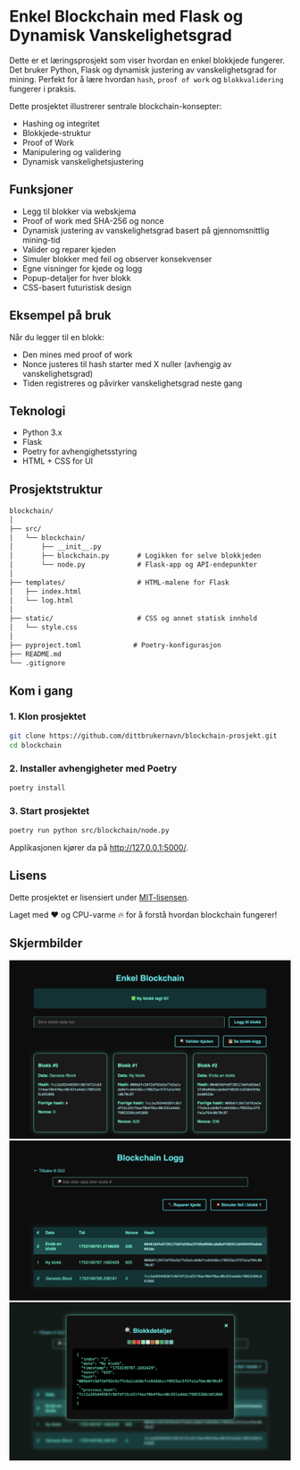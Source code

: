 # Enkel Blockchain med Flask og Dynamisk Vanskelighetsgrad

Dette er et læringsprosjekt som viser hvordan en enkel blokkjede fungerer. Det bruker Python, Flask og dynamisk justering av vanskelighetsgrad for mining. Perfekt for å lære hvordan `hash`, `proof of work` og `blokkvalidering` fungerer i praksis.

Dette prosjektet illustrerer sentrale blockchain-konsepter:

- Hashing og integritet
- Blokkjede-struktur
- Proof of Work
- Manipulering og validering
- Dynamisk vanskelighetsjustering

## Funksjoner

- Legg til blokker via webskjema
- Proof of work med SHA-256 og nonce
- Dynamisk justering av vanskelighetsgrad basert på gjennomsnittlig mining-tid
- Valider og reparer kjeden
- Simuler blokker med feil og observer konsekvenser
- Egne visninger for kjede og logg
- Popup-detaljer for hver blokk
- CSS-basert futuristisk design

## Eksempel på bruk

Når du legger til en blokk:

- Den mines med proof of work
- Nonce justeres til hash starter med X nuller (avhengig av vanskelighetsgrad)
- Tiden registreres og påvirker vanskelighetsgrad neste gang

## Teknologi

- Python 3.x
- Flask
- Poetry for avhengighetsstyring
- HTML + CSS for UI

## Prosjektstruktur

```
blockchain/
│
├── src/
│   └── blockchain/
│       ├── __init__.py
│       ├── blockchain.py       # Logikken for selve blokkjeden
│       └── node.py             # Flask-app og API-endepunkter
│
├── templates/                  # HTML-malene for Flask
│   ├── index.html
│   └── log.html
│
├── static/                     # CSS og annet statisk innhold
│   └── style.css
│
├── pyproject.toml             # Poetry-konfigurasjon
├── README.md
└── .gitignore
```

## Kom i gang

### 1. Klon prosjektet

```bash
git clone https://github.com/dittbrukernavn/blockchain-prosjekt.git
cd blockchain
```

### 2. Installer avhengigheter med Poetry

```bash
poetry install
```

### 3. Start prosjektet

```bash
poetry run python src/blockchain/node.py
```

Applikasjonen kjører da på http://127.0.0.1:5000/.

## Lisens

Dette prosjektet er lisensiert under [MIT-lisensen](LICENSE).

Laget med ❤️ og CPU-varme 🔥 for å forstå hvordan blockchain fungerer!

## Skjermbilder

![Skjermbilde av startskjermen for blokkjeden](images/blokkjede.png)
![Skjermbilde av loggen for blokkjeden](images/logg.png)
![Skjermbilde av blokkdetaljer](images/blokk_detaljer.png)
